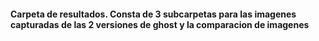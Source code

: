 #### Carpeta de resultados. Consta de 3 subcarpetas para las imagenes capturadas de las 2 versiones de ghost y la comparacion de imagenes